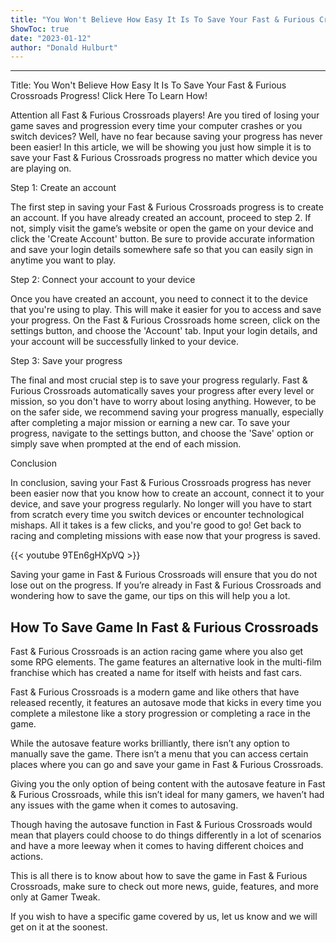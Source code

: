 ```yaml
---
title: "You Won't Believe How Easy It Is To Save Your Fast & Furious Crossroads Progress! Click Here To Learn How!"
ShowToc: true 
date: "2023-01-12"
author: "Donald Hulburt"
---
```

*****
Title: You Won't Believe How Easy It Is To Save Your Fast & Furious Crossroads Progress! Click Here To Learn How!

Attention all Fast & Furious Crossroads players! Are you tired of losing your game saves and progression every time your computer crashes or you switch devices? Well, have no fear because saving your progress has never been easier! In this article, we will be showing you just how simple it is to save your Fast & Furious Crossroads progress no matter which device you are playing on.

Step 1: Create an account

The first step in saving your Fast & Furious Crossroads progress is to create an account. If you have already created an account, proceed to step 2. If not, simply visit the game’s website or open the game on your device and click the 'Create Account' button. Be sure to provide accurate information and save your login details somewhere safe so that you can easily sign in anytime you want to play.

Step 2: Connect your account to your device

Once you have created an account, you need to connect it to the device that you're using to play. This will make it easier for you to access and save your progress. On the Fast & Furious Crossroads home screen, click on the settings button, and choose the 'Account' tab. Input your login details, and your account will be successfully linked to your device.

Step 3: Save your progress

The final and most crucial step is to save your progress regularly. Fast & Furious Crossroads automatically saves your progress after every level or mission, so you don't have to worry about losing anything. However, to be on the safer side, we recommend saving your progress manually, especially after completing a major mission or earning a new car. To save your progress, navigate to the settings button, and choose the 'Save' option or simply save when prompted at the end of each mission.

Conclusion

In conclusion, saving your Fast & Furious Crossroads progress has never been easier now that you know how to create an account, connect it to your device, and save your progress regularly. No longer will you have to start from scratch every time you switch devices or encounter technological mishaps. All it takes is a few clicks, and you're good to go! Get back to racing and completing missions with ease now that your progress is saved.

{{< youtube 9TEn6gHXpVQ >}} 



Saving your game in Fast & Furious Crossroads will ensure that you do not lose out on the progress. If you’re already in Fast & Furious Crossroads and wondering how to save the game, our tips on this will help you a lot.
 
## How To Save Game In Fast & Furious Crossroads
 
Fast & Furious Crossroads is an action racing game where you also get some RPG elements. The game features an alternative look in the multi-film franchise which has created a name for itself with heists and fast cars.
 
Fast & Furious Crossroads is a modern game and like others that have released recently, it features an autosave mode that kicks in every time you complete a milestone like a story progression or completing a race in the game.
 
While the autosave feature works brilliantly, there isn’t any option to manually save the game. There isn’t a menu that you can access certain places where you can go and save your game in Fast & Furious Crossroads.
 
Giving you the only option of being content with the autosave feature in Fast & Furious Crossroads, while this isn’t ideal for many gamers, we haven’t had any issues with the game when it comes to autosaving.
 
Though having the autosave function in Fast & Furious Crossroads would mean that players could choose to do things differently in a lot of scenarios and have a more leeway when it comes to having different choices and actions.
 
This is all there is to know about how to save the game in Fast & Furious Crossroads, make sure to check out more news, guide, features, and more only at Gamer Tweak.
 
If you wish to have a specific game covered by us, let us know and we will get on it at the soonest.




